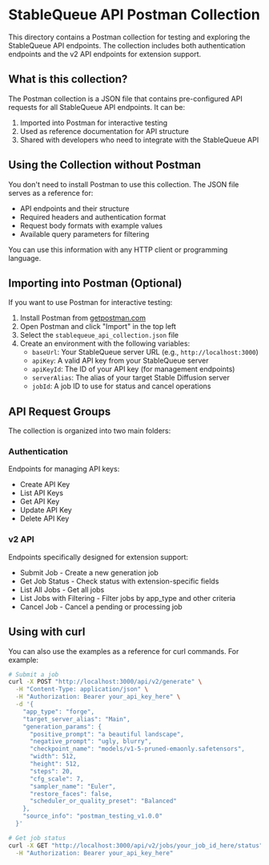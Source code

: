 # StableQueue API Postman Collection

This directory contains a Postman collection for testing and exploring the StableQueue API endpoints. The collection includes both authentication endpoints and the v2 API endpoints for extension support.

## What is this collection?

The Postman collection is a JSON file that contains pre-configured API requests for all StableQueue API endpoints. It can be:

1. Imported into Postman for interactive testing
2. Used as reference documentation for API structure
3. Shared with developers who need to integrate with the StableQueue API

## Using the Collection without Postman

You don't need to install Postman to use this collection. The JSON file serves as a reference for:

- API endpoints and their structure
- Required headers and authentication format
- Request body formats with example values
- Available query parameters for filtering

You can use this information with any HTTP client or programming language.

## Importing into Postman (Optional)

If you want to use Postman for interactive testing:

1. Install Postman from [getpostman.com](https://www.getpostman.com/downloads/)
2. Open Postman and click "Import" in the top left
3. Select the `stablequeue_api_collection.json` file
4. Create an environment with the following variables:
   - `baseUrl`: Your StableQueue server URL (e.g., `http://localhost:3000`)
   - `apiKey`: A valid API key from your StableQueue server
   - `apiKeyId`: The ID of your API key (for management endpoints)
   - `serverAlias`: The alias of your target Stable Diffusion server
   - `jobId`: A job ID to use for status and cancel operations

## API Request Groups

The collection is organized into two main folders:

### Authentication

Endpoints for managing API keys:
- Create API Key
- List API Keys
- Get API Key
- Update API Key
- Delete API Key

### v2 API

Endpoints specifically designed for extension support:
- Submit Job - Create a new generation job
- Get Job Status - Check status with extension-specific fields
- List All Jobs - Get all jobs
- List Jobs with Filtering - Filter jobs by app_type and other criteria
- Cancel Job - Cancel a pending or processing job

## Using with curl

You can also use the examples as a reference for curl commands. For example:

```bash
# Submit a job
curl -X POST "http://localhost:3000/api/v2/generate" \
  -H "Content-Type: application/json" \
  -H "Authorization: Bearer your_api_key_here" \
  -d '{
    "app_type": "forge",
    "target_server_alias": "Main",
    "generation_params": {
      "positive_prompt": "a beautiful landscape",
      "negative_prompt": "ugly, blurry",
      "checkpoint_name": "models/v1-5-pruned-emaonly.safetensors",
      "width": 512,
      "height": 512,
      "steps": 20,
      "cfg_scale": 7,
      "sampler_name": "Euler",
      "restore_faces": false,
      "scheduler_or_quality_preset": "Balanced"
    },
    "source_info": "postman_testing_v1.0.0"
  }'

# Get job status
curl -X GET "http://localhost:3000/api/v2/jobs/your_job_id_here/status" \
  -H "Authorization: Bearer your_api_key_here"
``` 
